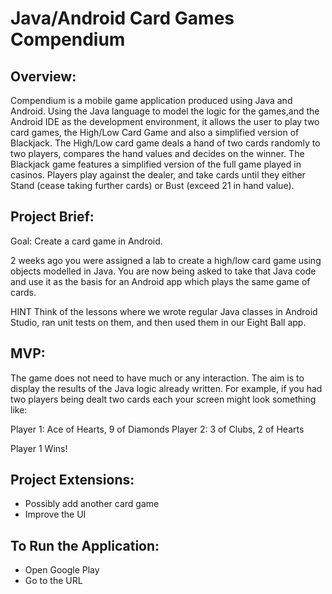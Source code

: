 # Java/Android Card Games Compendium

## Overview:

Compendium is a mobile game application produced using Java and Android. Using the Java language to model the logic for the
games,and the Android IDE as the development environment, it allows the user to play two card games, the High/Low Card Game
and also a simplified version of Blackjack. The High/Low card game deals a hand of two cards randomly to two players, compares
the hand values and decides on the winner. The Blackjack game features a simplified version of the full game played in casinos. Players play against the dealer, and take cards until they either Stand (cease taking further cards) or Bust (exceed 21 in hand value).

## Project Brief:

Goal: Create a card game in Android.

2 weeks ago you were assigned a lab to create a high/low card game using objects modelled in Java. You are now being asked to take that Java code and use it as the basis for an Android app which plays the same game of cards.

HINT Think of the lessons where we wrote regular Java classes in Android Studio, ran unit tests on them, and then used them in our Eight Ball app.

## MVP:

The game does not need to have much or any interaction. The aim is to display the results of the Java logic already written. For example, if you had two players being dealt two cards each your screen might look something like:

  Player 1: Ace of Hearts, 9 of Diamonds
  Player 2: 3 of Clubs, 2 of Hearts

  Player 1 Wins!
  
## Project Extensions:

* Possibly add another card game
* Improve the UI

## To Run the Application:

* Open Google Play
* Go to the URL
